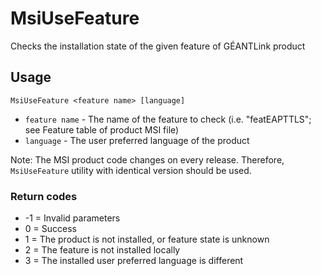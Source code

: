# MsiUseFeature

Checks the installation state of the given feature of GÉANTLink product

## Usage

```
MsiUseFeature <feature name> [language]
```

- `feature name` - The name of the feature to check (i.e. "featEAPTTLS"; see Feature table of product MSI file)
- `language`     - The user preferred language of the product

Note: The MSI product code changes on every release. Therefore, `MsiUseFeature` utility with identical version should be used.

### Return codes

- -1 = Invalid parameters
- 0  = Success
- 1  = The product is not installed, or feature state is unknown
- 2  = The feature is not installed locally
- 3  = The installed user preferred language is different
